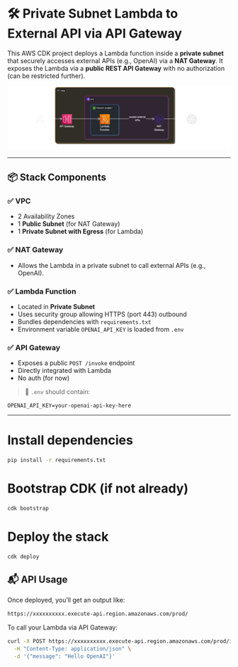 # 🛠️ Private Subnet Lambda to External API via API Gateway

This AWS CDK project deploys a Lambda function inside a **private subnet** that securely accesses external APIs (e.g., OpenAI) via a **NAT Gateway**. It exposes the Lambda via a **public REST API Gateway** with no authorization (can be 
restricted further).

![private-subnet-lambda-access-external-api](./private-subnet-lambda-access-external-api.png)

---

## 📦 Stack Components

### ✅ VPC
- 2 Availability Zones
- 1 **Public Subnet** (for NAT Gateway)
- 1 **Private Subnet with Egress** (for Lambda)

### ✅ NAT Gateway
- Allows the Lambda in a private subnet to call external APIs (e.g., OpenAI).

### ✅ Lambda Function
- Located in **Private Subnet**
- Uses security group allowing HTTPS (port 443) outbound
- Bundles dependencies with `requirements.txt`
- Environment variable `OPENAI_API_KEY` is loaded from `.env`

### ✅ API Gateway
- Exposes a public `POST /invoke` endpoint
- Directly integrated with Lambda
- No auth (for now)

> 🔐 `.env` should contain:
```env
OPENAI_API_KEY=your-openai-api-key-here
```

---

# Install dependencies

```bash
pip install -r requirements.txt
```
# Bootstrap CDK (if not already)

```bash
cdk bootstrap
```
# Deploy the stack

```bash
cdk deploy
```

## 📬 API Usage

Once deployed, you’ll get an output like:
```bash
https://xxxxxxxxxx.execute-api.region.amazonaws.com/prod/
```
To call your Lambda via API Gateway:

```bash
curl -X POST https://xxxxxxxxxx.execute-api.region.amazonaws.com/prod/invoke \
  -H "Content-Type: application/json" \
  -d '{"message": "Hello OpenAI"}'
```

